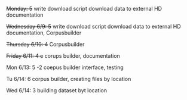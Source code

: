 
~~Monday: 5~~
write download script  download data to external HD  documentation

~~Wednesday 6/9: 5~~
write download script  download data to external HD  documentation, Corpusbuilder

~~Thursday 6/10: 4~~
Corpusbuilder

~~Friday 6/11: 4 c~~
corups builder, documentation

Mon 6/13: 5 -2
coepus builder interface, testing

Tu 6/14: 6
corpus builder, creating files by location

Wed 6/14: 3
building dataset byt location


